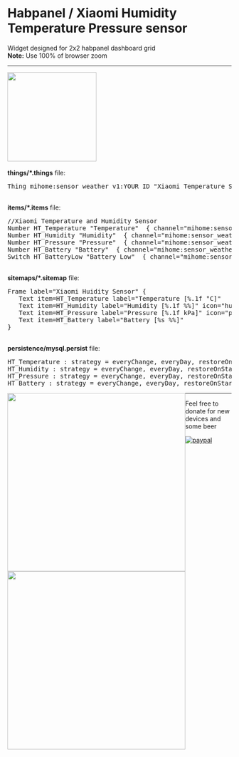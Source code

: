 # Habpanel / Xiaomi Humidity Temperature Pressure sensor 
Widget designed for 2x2 habpanel dashboard grid <br>
<b>Note:</b> Use 100% of browser zoom
<hr>

<img src="https://github.com/andreypopov/habpanel-widget-xiaomi-sensor_weather_v1/blob/master/readme/widget_view1.png?raw=true" height="200">

<br>
<br>
<b>things/*.things</b> file:<br>
<pre>
Thing mihome:sensor_weather_v1:YOUR ID "Xiaomi Temperature Sensor" [itemId="YOUR ID"]
</pre>
<br>
<b>items/*.items</b> file:<br>
<pre>//Xiaomi Temperature and Humidity Sensor
Number HT_Temperature "Temperature" <temperature> { channel="mihome:sensor_weather_v1:YOUR ID:temperature" }
Number HT_Humidity "Humidity" <humidity> { channel="mihome:sensor_weather_v1:YOUR ID:humidity" }
Number HT_Pressure "Pressure"  { channel="mihome:sensor_weather_v1:YOUR ID:pressure" }
Number HT_Battery "Battery" <battery> { channel="mihome:sensor_weather_v1:YOUR ID:batteryLevel" }
Switch HT_BatteryLow "Battery Low" <energy> { channel="mihome:sensor_weather_v1:YOUR ID:lowBattery" }
</pre>
<br>
<b>sitemaps/*.sitemap</b> file:<br>
<pre>Frame label="Xiaomi Huidity Sensor" {
&nbsp;&nbsp;&nbsp;Text item=HT_Temperature label="Temperature [%.1f °C]"
&nbsp;&nbsp;&nbsp;Text item=HT_Humidity label="Humidity [%.1f %%]" icon="humidity"
&nbsp;&nbsp;&nbsp;Text item=HT_Pressure label="Pressure [%.1f kPa]" icon="pressure"
&nbsp;&nbsp;&nbsp;Text item=HT_Battery label="Battery [%s %%]"
}</pre>
<br>
<b>persistence/mysql.persist</b> file:<br>
<pre>HT_Temperature : strategy = everyChange, everyDay, restoreOnStartup
HT_Humidity : strategy = everyChange, everyDay, restoreOnStartup
HT_Pressure : strategy = everyChange, everyDay, restoreOnStartup
HT_Battery : strategy = everyChange, everyDay, restoreOnStartup</pre>



<span style="float:left;">
<img src="https://github.com/andreypopov/habpanel-widget-xiaomi-sensor_weather_v1/blob/master/readme/widget_settings1.png?raw=true" height="400">
</span>
<span style="float:left;">
<img src="https://github.com/andreypopov/habpanel-widget-xiaomi-sensor_weather_v1/blob/master/readme/device.jpg?raw=true" height="400">
</span>

<hr>

Feel free to donate for new devices and some beer<br>

[![paypal](https://www.paypalobjects.com/en_US/i/btn/btn_donateCC_LG.gif)](https://www.paypal.com/cgi-bin/webscr?cmd=_s-xclick&hosted_button_id=VQCYQ3WC7F75N)


